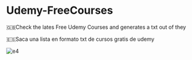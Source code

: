 # Udemy-FreeCourses

🇬🇧Check the lates Free Udemy Courses and generates a txt out of they


🇪🇸Saca una lista en formato txt de cursos gratis de udemy

![e4](https://user-images.githubusercontent.com/87647482/126804621-32fda8c3-1ece-4762-bcfb-728b644110c9.png)

